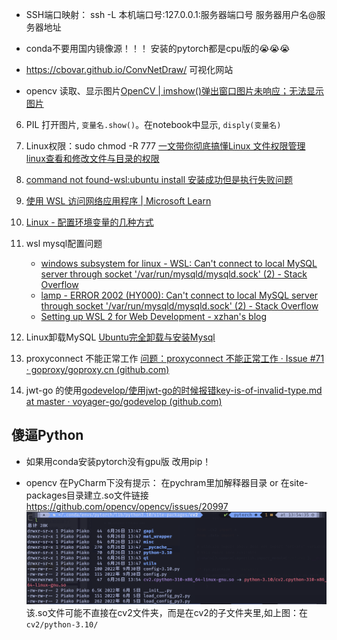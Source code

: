 - SSH端口映射：
	ssh -L 本机端口号:127.0.0.1:服务器端口号 服务器用户名@服务器地址

- conda不要用国内镜像源！！！
	安装的pytorch都是cpu版的😭😭😭
	
- https://cbovar.github.io/ConvNetDraw/ 
	可视化网站
- opencv 读取、显示图片[OpenCV | imshow()弹出窗口图片未响应；无法显示图片](https://juejin.cn/post/7083455216288268318)
6. PIL 打开图片, `变量名.show()`。在notebook中显示, `disply(变量名)`
7. Linux权限：sudo chmod -R 777
	[一文带你彻底搞懂Linux 文件权限管理](https://segmentfault.com/a/1190000039202476)
	[linux查看和修改文件与目录的权限](https://blog.csdn.net/mayue_web/article/details/89401100)
8. [command not found-wsl:ubuntu install 安装成功但是执行失败问题](https://juejin.cn/post/6844904192553779214)
9. [使用 WSL 访问网络应用程序 | Microsoft Learn](https://learn.microsoft.com/zh-cn/windows/wsl/networking)
10. [Linux - 配置环境变量的几种方式](https://cloud.tencent.com/developer/article/1640616)

11. wsl mysql配置问题
	- [windows subsystem for linux - WSL: Can't connect to local MySQL server through socket '/var/run/mysqld/mysqld.sock' (2) - Stack Overflow](https://stackoverflow.com/questions/64883580/wsl-cant-connect-to-local-mysql-server-through-socket-var-run-mysqld-mysqld)
	- [lamp - ERROR 2002 (HY000): Can't connect to local MySQL server through socket '/var/run/mysqld/mysqld.sock' (2) - Stack Overflow](https://stackoverflow.com/questions/11657829/error-2002-hy000-cant-connect-to-local-mysql-server-through-socket-var-run)
	- [Setting up WSL 2 for Web Development - xzhan's blog](https://xzhan.me/configuring-wsl2-for-web-development/)


12. Linux卸载MySQL [Ubuntu完全卸载与安装Mysql](https://blog.csdn.net/leacock1991/article/details/110406708)
13. proxyconnect 不能正常工作 [问题：proxyconnect 不能正常工作 · Issue #71 · goproxy/goproxy.cn (github.com)](https://github.com/goproxy/goproxy.cn/issues/71)
14. jwt-go 的使用[godevelop/使用jwt-go的时候报错key-is-of-invalid-type.md at master · voyager-go/godevelop (github.com)](https://github.com/voyager-go/godevelop/blob/master/%E4%BD%BF%E7%94%A8jwt-go%E7%9A%84%E6%97%B6%E5%80%99%E6%8A%A5%E9%94%99key-is-of-invalid-type.md)


## 傻逼Python

- 如果用conda安装pytorch没有gpu版
改用pip！

- opencv 在PyCharm下没有提示：
在pychram里加解释器目录 or 在site-packages目录建立.so文件链接
https://github.com/opencv/opencv/issues/20997
![](../算法笔记/Picture/Pasted%20image%2020230626135606.png)
该.so文件可能不直接在cv2文件夹，而是在cv2的子文件夹里,如上图：在`cv2/python-3.10/`